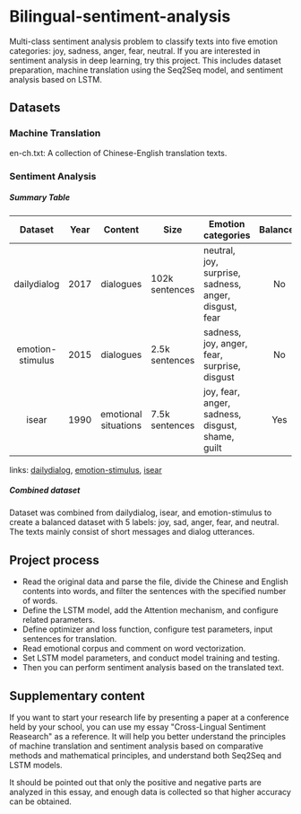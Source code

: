 # Bilingual-sentiment-analysis

Multi-class sentiment analysis problem to classify texts into five emotion categories: joy, sadness, anger, fear, neutral. If you are interested in sentiment analysis in deep learning, try this project. This includes dataset preparation, machine translation using the Seq2Seq model, and sentiment analysis based on LSTM.

## Datasets

### Machine Translation

en-ch.txt: A collection of Chinese-English translation texts.

### Sentiment Analysis

##### Summary Table

|     Dataset    | Year |  Content  |     Size     | Emotion categories | Balanced |
| :--------------: | :--: | :-------: | ------------ | ------------------ | :-------: |
|dailydialog| 2017 | dialogues |102k sentences|neutral, joy, surprise, sadness, anger, disgust, fear| No |
|emotion-stimulus|2015|dialogues|2.5k sentences|sadness, joy, anger, fear, surprise, disgust| No |
|isear|1990|emotional situations|7.5k sentences|joy, fear, anger, sadness, disgust, shame, guilt| Yes |

links: [dailydialog](http://yanran.li/dailydialog.html), [emotion-stimulus](http://www.site.uottawa.ca/~diana/resources/emotion_stimulus_data), [isear](http://www.affective-sciences.org/index.php/download_file/view/395/296/)


##### Combined dataset

Dataset was combined from dailydialog, isear, and emotion-stimulus to create a balanced dataset with 5 labels: joy, sad, anger, fear, and neutral. The texts mainly consist of short messages and dialog utterances.

## Project process
* Read the original data and parse the file, divide the Chinese and English contents into words, and filter the sentences with the specified number of words.
* Define the LSTM model, add the Attention mechanism, and configure related parameters.
* Define optimizer and loss function, configure test parameters, input sentences for translation.
* Read emotional corpus and comment on word vectorization.
* Set LSTM model parameters, and conduct model training and testing.
* Then you can perform sentiment analysis based on the translated text.


## Supplementary content

If you want to start your research life by presenting a paper at a conference held by your school, you can use my essay "Cross-Lingual Sentiment Reasearch" as a reference. It will help you better understand the principles of machine translation and sentiment analysis based on comparative methods and mathematical principles, and understand both Seq2Seq and LSTM models.

It should be pointed out that only the positive and negative parts are analyzed in this essay, and enough data is collected so that higher accuracy can be obtained.


